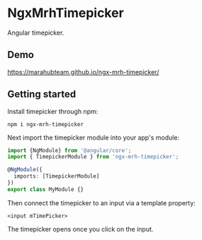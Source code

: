 # NgxMrhTimepicker

Angular timepicker.

## Demo

https://marahubteam.github.io/ngx-mrh-timepicker/

## Getting started

Install timepicker through npm:
```angular2html
npm i ngx-mrh-timepicker
```
Next import the timepicker module into your app's module:
```typescript
import {NgModule} from '@angular/core';
import { TimepickerModule } from 'ngx-mrh-timepicker';

@NgModule({
  imports: [TimepickerModule]
})
export class MyModule {}
```
Then connect the timepicker to an input via a template property:
```angular2html
<input mTimePicker>
```
The timepicker opens once you click on the input.